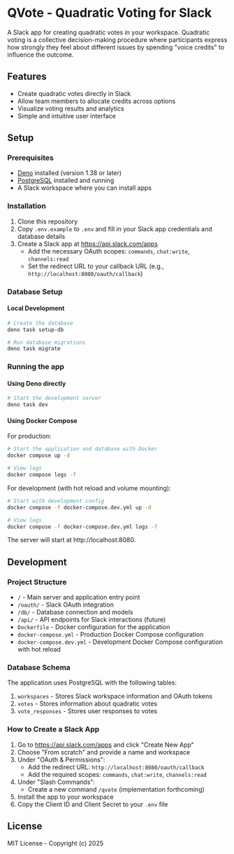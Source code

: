 # QVote - Quadratic Voting for Slack

A Slack app for creating quadratic votes in your workspace. Quadratic voting is a collective
decision-making procedure where participants express how strongly they feel about different issues
by spending "voice credits" to influence the outcome.

## Features

- Create quadratic votes directly in Slack
- Allow team members to allocate credits across options
- Visualize voting results and analytics
- Simple and intuitive user interface

## Setup

### Prerequisites

- [Deno](https://deno.land/) installed (version 1.38 or later)
- [PostgreSQL](https://www.postgresql.org/) installed and running
- A Slack workspace where you can install apps

### Installation

1. Clone this repository
2. Copy `.env.example` to `.env` and fill in your Slack app credentials and database details
3. Create a Slack app at https://api.slack.com/apps
   - Add the necessary OAuth scopes: `commands`, `chat:write`, `channels:read`
   - Set the redirect URL to your callback URL (e.g., `http://localhost:8080/oauth/callback`)

### Database Setup

#### Local Development

```bash
# Create the database
deno task setup-db

# Run database migrations
deno task migrate
```

### Running the app

#### Using Deno directly

```bash
# Start the development server
deno task dev
```

#### Using Docker Compose

For production:

```bash
# Start the application and database with Docker
docker compose up -d

# View logs
docker compose logs -f
```

For development (with hot reload and volume mounting):

```bash
# Start with development config
docker compose -f docker-compose.dev.yml up -d

# View logs
docker compose -f docker-compose.dev.yml logs -f
```

The server will start at http://localhost:8080.

## Development

### Project Structure

- `/` - Main server and application entry point
- `/oauth/` - Slack OAuth integration
- `/db/` - Database connection and models
- `/api/` - API endpoints for Slack interactions (future)
- `Dockerfile` - Docker configuration for the application
- `docker-compose.yml` - Production Docker Compose configuration
- `docker-compose.dev.yml` - Development Docker Compose configuration with hot reload

### Database Schema

The application uses PostgreSQL with the following tables:

1. `workspaces` - Stores Slack workspace information and OAuth tokens
2. `votes` - Stores information about quadratic votes
3. `vote_responses` - Stores user responses to votes

### How to Create a Slack App

1. Go to https://api.slack.com/apps and click "Create New App"
2. Choose "From scratch" and provide a name and workspace
3. Under "OAuth & Permissions":
   - Add the redirect URL: `http://localhost:8080/oauth/callback`
   - Add the required scopes: `commands`, `chat:write`, `channels:read`
4. Under "Slash Commands":
   - Create a new command `/qvote` (implementation forthcoming)
5. Install the app to your workspace
6. Copy the Client ID and Client Secret to your `.env` file

## License

MIT License - Copyright (c) 2025
